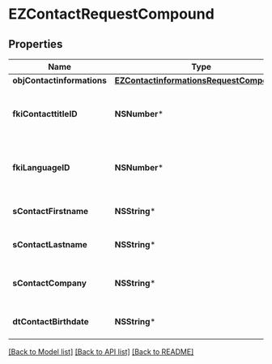 # EZContactRequestCompound

## Properties
Name | Type | Description | Notes
------------ | ------------- | ------------- | -------------
**objContactinformations** | [**EZContactinformationsRequestCompound***](EZContactinformationsRequestCompound.md) |  | 
**fkiContacttitleID** | **NSNumber*** | The unique ID of the Contacttitle.  Valid values:  |Value|Description| |-|-| |1|Ms.| |2|Mr.| |4|(Blank)| |5|Me (For Notaries)| | 
**fkiLanguageID** | **NSNumber*** | The unique ID of the Language.  Valid values:  |Value|Description| |-|-| |1|French| |2|English| | 
**sContactFirstname** | **NSString*** | The First name of the contact | 
**sContactLastname** | **NSString*** | The Last name of the contact | 
**sContactCompany** | **NSString*** | The Company name of the contact | 
**dtContactBirthdate** | **NSString*** | The Birth Date of the contact | [optional] 

[[Back to Model list]](../README.md#documentation-for-models) [[Back to API list]](../README.md#documentation-for-api-endpoints) [[Back to README]](../README.md)


